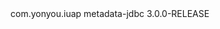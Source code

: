 ﻿<dependency>
	<groupId>com.yonyou.iuap</groupId>
	<artifactId>metadata-jdbc</artifactId>
	<version>3.0.0-RELEASE</version>
</dependency>
